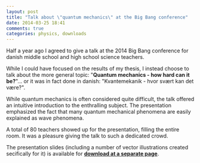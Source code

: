 ```yaml
---
layout: post
title: "Talk about \"quantum mechanics\" at the Big Bang conference"
date: 2014-03-25 18:41
comments: true
categories: physics, downloads
---
```


Half a year ago I agreed to give a talk at the 2014 Big Bang conference for danish middle school and high school science teachers. 

While I could have focused on the results of my thesis, I instead choose to talk about the more general topic: "**Quantum mechanics - how hard can it be?**"... or it was in fact done in danish: "Kvantemekanik - hvor svært kan det være?".

While quantum mechanics is often considered quite difficult, the talk offered an intuitive introduction to the enthralling subject. The presentation emphasized the fact that many quantum mechanical phenomena are easily explained as wave phenomena. 

A total of 80 teachers showed up for the presentation, filling the entire room. It was a pleasure giving the talk to such a dedicated crowd. 

The presentation slides (including a number of vector illustrations created secifically for it) is available for **[download at a separate page](http://georglind.dk/download/kvantemekanik)**.


